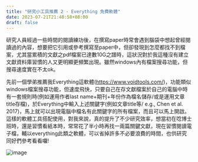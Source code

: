 ```yaml
---
title: "研究小工具推薦 2 - Everything 免費軟體"
date: 2023-07-21T21:40:58+08:00
draft: false
---
```


<!-- # 研究小工具推薦 2 - Everything 免費軟體 -->

研究人員經過一些時間的閱讀練功後，在撰寫paper時常會遇到腦袋中想起曾經閱讀過的內容，想要把它引用或參考撰寫至paper中，但卻發現到怎麼都找不到檔案，尤其當累積的文獻之pdf檔案已達數10G之譜時，這狀況對於我這種沒有建立文獻資料庫習慣的人又更明顯更頻繁出現。雖然windows內有檔案搜尋功能，但搜尋速度實在不太ok。 

先前一個學弟推薦我Everything這軟體(https://www.voidtools.com/)，功能類似windows檔案搜尋功能，但速度飛快，只要自己在存文獻檔案於自己的電腦中時有一套規則時(例如運用作者last name+期刊+年份作為檔名儲存/或是運用文章title存檔)，於Everything中輸入上述關鍵字(例如文章title等/ e.g., Chen et al. 2017)，馬上就可以出現電腦中檔名有此關鍵字的所有檔案，而且可以馬上開啟。這樣的軟體工具搭配使用，對我來說，真的提升了不少研究效率，想當初在唸博士班時，還是習慣看紙本時，常常花了半小時再找一兩篇關鍵文獻，現在習慣閱讀電子檔，輔以everything此類之軟體，可以省掉許多不必要浪費的時間，也供研究同好們參考看看囉!  

![image](https://github.com/drycchen/pics/assets/139937404/240e3bad-c42c-42a3-9d56-e37c76cc3845)
